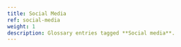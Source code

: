 ```yaml
---
title: Social Media
ref: social-media
weight: 1
description: Glossary entries tagged **Social media**.
---
```


